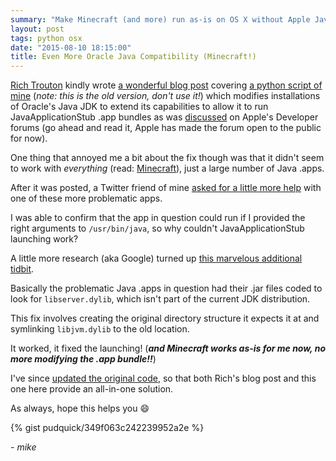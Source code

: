 ```yaml
---
summary: "Make Minecraft (and more) run as-is on OS X without Apple Java"
layout: post
tags: python osx
date: "2015-08-10 18:15:00"
title: Even More Oracle Java Compatibility (Minecraft!)
---
```


[Rich Trouton](https://twitter.com/rtrouton) kindly wrote [a wonderful blog post](https://derflounder.wordpress.com/2015/08/08/modifying-oracles-java-sdk-to-run-java-applications-on-os-x/) covering [a python script of mine](https://gist.github.com/pudquick/349f063c242239952a2e/64c295fc4576d7df9b8632e6ddecbe6165fd7663) (_note: this is the old version, don't use it!_) which modifies installations of Oracle's Java JDK to extend its capabilities to allow it to run JavaApplicationStub .app bundles as was [discussed](https://forums.developer.apple.com/message/6741) on Apple's Developer forums (go ahead and read it, Apple has made the forum open to the public for now). 

One thing that annoyed me a bit about the fix though was that it didn't seem to work with _everything_ (read: [Minecraft](http://minecraft.net/)), just a large number of Java .apps.

After it was posted, a Twitter friend of mine [asked for a little more help](https://twitter.com/morningwoodspor/status/630886277538258945) with one of these more problematic apps.

I was able to confirm that the app in question could run if I provided the right arguments to ```/usr/bin/java```, so why couldn't JavaApplicationStub launching work?

A little more research (aka Google) turned up [this marvelous additional tidbit](http://apple.stackexchange.com/a/136976).

Basically the problematic Java .apps in question had their .jar files coded to look for ```libserver.dylib```, which isn't part of the current JDK distribution.

This fix involves creating the original directory structure it expects it at and symlinking ```libjvm.dylib``` to the old location.

It worked, it fixed the launching! (**_and Minecraft works as-is for me now, no more modifying the .app bundle!!_**)

I've since [updated the original code](https://gist.github.com/pudquick/349f063c242239952a2e), so that both Rich's blog post and this one here provide an all-in-one solution.

As always, hope this helps you 😄

{% gist pudquick/349f063c242239952a2e %}

*- mike*
